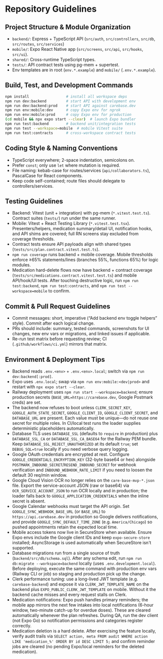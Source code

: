 # Repository Guidelines

## Project Structure & Module Organization
- `backend/`: Express + TypeScript API (`src/auth`, `src/controllers`, `src/db`, `src/routes`, `src/services`)
- `mobile/`: Expo React Native app (`src/screens`, `src/api`, `src/hooks`, `src/ui`).
- `shared/`: Cross-runtime TypeScript types.
- `tests/`: API contract tests using pg-mem + supertest.
- Env templates are in root (`env.*.example`) and `mobile/` (`.env.*.example`).

## Build, Test, and Development Commands
```bash
npm install                 # install all workspace deps
npm run dev:backend         # start API with development env
npm run dev:backend:prod    # start API against carebase.dev
npm run env:mobile:dev      # copy Expo env for ngrok
npm run env:mobile:prod     # copy Expo env for production
(cd mobile && npx expo start --clear)  # launch Expo bundler
npm run test:backend        # backend unit/integration tests
npm run test --workspace=mobile  # mobile Vitest suite
npm run test:contracts      # cross-workspace contract tests
```

## Coding Style & Naming Conventions
- TypeScript everywhere; 2-space indentation, semicolons on.
- Prefer `const`; only use `let` where mutation is required.
- File naming: kebab-case for routes/services (`api/collaborators.ts`), PascalCase for React components.
- Keep code self-contained; route files should delegate to controllers/services.

## Testing Guidelines
- Backend: Vitest (unit + integration) with pg-mem (`*.vitest.test.ts`). Contract suites (`tests/`) run under the same runner.
- Mobile: Vitest + React Testing Library (`*.vitest.test.tsx`). Presenters/helpers, medication summary/detail UI, notification hooks, and API shims are covered; full RN screens stay excluded from coverage thresholds.
- Contract tests ensure API payloads align with shared types (`tests/src/plan.contract.vitest.test.ts`).
- `npm run coverage` runs backend + mobile coverage. Mobile thresholds enforce ≥65% statements/lines (branches 55%, functions 65%) for logic modules.
- Medication hard-delete flows now have backend + contract coverage (`tests/src/medications.contract.vitest.test.ts`) and mobile API/hook/UI tests. After touching destructive logic, run `npm run test:backend`, `npm run test:contracts`, and `npm run test --workspace=mobile` to confirm.

## Commit & Pull Request Guidelines
- Commit messages: short, imperative (“Add backend env toggle helpers” style). Commit after each logical change.
- PRs should include: summary, tested commands, screenshots for UI changes, new env vars or migrations, and linked issues if applicable.
- Re-run test matrix before requesting review; CI (`.github/workflows/ci.yml`) mirrors that matrix.

## Environment & Deployment Tips
- Backend reads `.env.<env>` + `.env.<env>.local`; switch via `npm run dev:backend[:prod]`.
- Expo uses `.env.local`; swap via `npm run env:mobile:<dev|prod>` and restart with `npx expo start --clear`.
- Railway deployment uses `npm run start --workspace=backend`; ensure production secrets (`BASE_URL=https://carebase.dev`, Google Postmark creds) are set.
- The backend now refuses to boot unless `CLERK_SECRET_KEY`, `GOOGLE_AUTH_STATE_SECRET`, `GOOGLE_CLIENT_ID`, `GOOGLE_CLIENT_SECRET`, and `DATABASE_URL` are present. Each value must be unique—do not reuse one secret for multiple roles. In CI/local test runs the loader supplies deterministic placeholders automatically.
- Database TLS uses `DATABASE_SSL` (defaults to `require` in production) plus `DATABASE_SSL_CA` or `DATABASE_SSL_CA_BASE64` for the Railway PEM bundle. Keep `DATABASE_SSL_REJECT_UNAUTHORIZED` at its default `true`; set `DEBUG_SQL=true` locally if you need verbose query logging.
- Google OAuth credentials are encrypted at rest. Configure `GOOGLE_CREDENTIALS_ENCRYPTION_KEY` (32-byte base64 or hex) alongside `POSTMARK_INBOUND_SECRET`/`RESEND_INBOUND_SECRET` for webhook verification and `INBOUND_WEBHOOK_RATE_LIMIT` if you need to loosen the default 30 req/min window.
- Google Cloud Vision OCR no longer relies on the `care-base-mvp-*.json` file. Export the service-account JSON (raw or base64) via `OCR_SERVICE_ACCOUNT_JSON` to run OCR locally and in production; the loader falls back to `GOOGLE_APPLICATION_CREDENTIALS` when the inline secret is absent.
- Google Calendar webhooks must target the API origin. Set `GOOGLE_SYNC_WEBHOOK_BASE_URL` (or `BASE_URL`) to `https://api.carebase.dev` in production so Google delivers notifications, and provide `GOOGLE_SYNC_DEFAULT_TIME_ZONE` (e.g. `America/Chicago`) so pushed appointments retain the expected local time.
- Mobile access tokens now live in SecureStore when available. Ensure Expo envs include the Google client IDs and keep `expo-secure-store` installed; AsyncStorage is used automatically when SecureStore isn't supported.
- Database migrations run from a single source of truth (`backend/src/db/schema.sql`). After any schema edit, run `npm run db:migrate --workspace=backend` locally (uses `.env.development.local`). Before deploying, execute the same command with production env vars (Railway CLI or job) so staging and production pick up the change.
- Clerk performance tuning: use a long-lived JWT template (e.g. `carebase-backend`) and expose it via `CLERK_JWT_TEMPLATE_NAME` on the backend plus `EXPO_PUBLIC_CLERK_JWT_TEMPLATE` on mobile. Without it the backend cache misses and every request stalls on Clerk.
- Medication notifications: Expo push handles primary reminders; the mobile app mirrors the next few intakes into local notifications (6-hour window, two-minute catch-up for overdue doses). These are cleared automatically whenever the plan refreshes. During QA, run the dev client (not Expo Go) so notification permissions and categories register correctly.
- Medication deletion is a hard delete. After exercising the feature locally, verify audit trails via `SELECT action, meta FROM audit WHERE action LIKE 'medication_%' ORDER BY id DESC LIMIT 5;` and confirm reminder jobs are cleared (no pending Expo/local reminders for the deleted medication).
